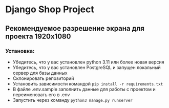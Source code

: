 # Django Shop Project
## Рекомендуемое разрешение экрана для проекта 1920х1080
### Установка:
- Убедитесь, что у вас установлен python 3.11 или более новая версия<br>
- Убедитесь, что у вас установлен PostgreSQL и запущен локальный сервер для базы данных<br>
- Склонировать репозиторий<br>
- Установить зависимости командой ```pip install -r requirements.txt```<br>
- В файле .env.sample заполнить данные для работы с проектом и переименовать его в .env<br>
- Запустить через команду ```python3 manage.py runserver```
